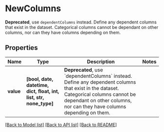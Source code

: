 # NewColumns

**Deprecated**, use `dependentColumns` instead. Define any dependent columns that exist in the dataset. Categorical columns cannot be dependant on other columns, nor can they have columns depending on them. 

## Properties
Name | Type | Description | Notes
------------ | ------------- | ------------- | -------------
**value** | **[bool, date, datetime, dict, float, int, list, str, none_type]** | **Deprecated**, use &#x60;dependentColumns&#x60; instead. Define any dependent columns that exist in the dataset. Categorical columns cannot be dependant on other columns, nor can they have columns depending on them.  | 

[[Back to Model list]](../README.md#documentation-for-models) [[Back to API list]](../README.md#documentation-for-api-endpoints) [[Back to README]](../README.md)


